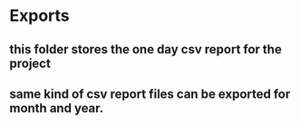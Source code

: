 # Exports
## this folder stores the one day csv report for the project
## same kind of csv report files can be exported for month and year.
